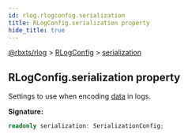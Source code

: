 ```yaml
---
id: rlog.rlogconfig.serialization
title: RLogConfig.serialization property
hide_title: true
---
```


[@rbxts/rlog](./rlog.md) &gt; [RLogConfig](./rlog.rlogconfig.md) &gt; [serialization](./rlog.rlogconfig.serialization.md)

## RLogConfig.serialization property

Settings to use when encoding [data](./rlog.logentry.data.md) in logs.

**Signature:**

```typescript
readonly serialization: SerializationConfig;
```